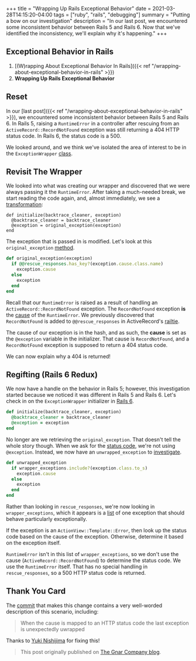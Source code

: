 +++
title = "Wrapping Up Rails Exceptional Behavior"
date = 2021-03-28T14:15:20-04:00
tags = ["ruby", "rails", "debugging"]
summary = "Putting a bow on our investigation"
description = "In our last post, we encountered some inconsistent behavior between Rails 5 and Rails 6. Now that we've identified the inconsistency, we'll explain why it's happening."
+++

## Exceptional Behavior in Rails

1. [(W)rapping About Exceptional Behavior In Rails]({{< ref "/wrapping-about-exceptional-behavior-in-rails" >}})
2. **Wrapping Up Rails Exceptional Behavior**

## Reset

In our [last post]({{< ref "/wrapping-about-exceptional-behavior-in-rails" >}}), we
encountered some inconsistent behavior between Rails 5 and Rails 6. In Rails 5,
raising a `RuntimeError` in a controller after rescuing from an
`ActiveRecord::RecordNotFound` exception was still returning a 404 HTTP status
code. In Rails 6, the status code is a 500.

We looked around, and we think we've isolated the area of interest to be in the
`ExceptionWrapper` [class](https://github.com/rails/rails/blob/63d3f3f4d868a5ed9eacf00af2a80278aa005051/actionpack/lib/action_dispatch/middleware/exception_wrapper.rb).

## Revisit The Wrapper

We looked into what was creating our wrapper and discovered that we were always
passing it the `RuntimeError`. After taking a much-needed break, we start
reading the code again, and, almost immediately, we see a [transformation](https://github.com/rails/rails/blob/63d3f3f4d868a5ed9eacf00af2a80278aa005051/actionpack/lib/action_dispatch/middleware/exception_wrapper.rb#L36):

```ruby{3}
def initialize(backtrace_cleaner, exception)
  @backtrace_cleaner = backtrace_cleaner
  @exception = original_exception(exception)
end
```

The exception that is passed in is modified. Let's look at this
`original_exception` [method](https://github.com/rails/rails/blob/63d3f3f4d868a5ed9eacf00af2a80278aa005051/actionpack/lib/action_dispatch/middleware/exception_wrapper.rb#L106-L112).

```ruby
def original_exception(exception)
  if @@rescue_responses.has_key?(exception.cause.class.name)
    exception.cause
  else
    exception
  end
end
```

Recall that our `RuntimeError` is raised as a result of handling an
`ActiveRecord::RecordNotFound` exception. The `RecordNotFound` exception **is** the
[cause](https://ruby-doc.org/core-3.0.0/Exception.html#method-i-cause) of the `RuntimeError`. We previously discovered that `RecordNotFound` is added to `@@rescue_responses` in ActiveRecord's [railtie](https://github.com/rails/rails/blob/d75c2a175215c0f6d011b60f1c9f2b6466184adb/activerecord/lib/active_record/railtie.rb#L22-L27).

The cause of our exception is in the hash, and as such, the **cause** is set as
the `@exception` variable in the initializer. That cause is `RecordNotFound`,
and a `RecordNotFound` exception is supposed to return a 404 status code.

We can now explain why a 404 is returned!

## Regifting (Rails 6 Redux)

We now have a handle on the behavior in Rails 5; however, this investigation
started because we noticed it was different in Rails 5 and Rails 6. Let's check
in on the `ExceptionWrapper` initializer in [Rails 6](https://github.com/rails/rails/blob/0440369d03ae99f9f044b00e39dcd3d9871c65c2/actionpack/lib/action_dispatch/middleware/exception_wrapper.rb#L46-L48).

```ruby
def initialize(backtrace_cleaner, exception)
  @backtrace_cleaner = backtrace_cleaner
  @exception = exception
end
```

No longer are we retrieving the `original_exception`. That doesn't tell the
whole story though. When we ask for the [status code](https://github.com/rails/rails/blob/4c78cc8b04861f02d660aefc37979eb2244db6ba/actionpack/lib/action_dispatch/middleware/exception_wrapper.rb#L62), we're not using `@exception`. Instead, we now have an `unwrapped_exception` to [investigate](https://github.com/rails/rails/blob/4c78cc8b04861f02d660aefc37979eb2244db6ba/actionpack/lib/action_dispatch/middleware/exception_wrapper.rb#L49-L55).

```ruby
def unwrapped_exception
  if wrapper_exceptions.include?(exception.class.to_s)
    exception.cause
  else
    exception
  end
end
```

Rather than looking in `rescue_responses`, we're now looking in
`wrapper_exceptions`, which it appears is a [list](https://github.com/rails/rails/blob/4c78cc8b04861f02d660aefc37979eb2244db6ba/actionpack/lib/action_dispatch/middleware/exception_wrapper.rb#L35-L37) of one exception that should
behave particularly exceptionally.

If the exception is an `ActionView::Template::Error`, then look up the status
code based on the cause of the exception. Otherwise, determine it based on the
exception itself.

`RuntimeError` isn't in this list of `wrapper_exceptions`, so we don't use the
cause (`ActiveRecord::RecordNotFound`) to determine the status code. We use the
`RuntimeError` itself. That has no special handling in `rescue_responses`, so a
500 HTTP status code is returned.

## Thank You Card

The [commit](https://github.com/rails/rails/pull/35049/commits/ef40fb6fd88f2e3c3f989aef65e3ddddfadee814) that makes this change contains a very well-worded description of this scenario, including:

> When the cause is mapped to an HTTP status code the last exception is unexpectedly uwrapped

Thanks to [Yuki Nishijima](https://github.com/yuki24) for fixing this!

> This post originally published on [The Gnar Company blog](https://blog.thegnar.co/wrapping-up-rails-exceptional-behavior).
